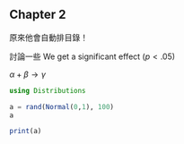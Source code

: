 ## Chapter 2

原來他會自動排目錄！

討論一些 We get a significant effect ($p < .05$)

$\alpha + \beta \to \gamma$


```julia
using Distributions

a = rand(Normal(0,1), 100)
a

```

```julia
print(a)
```
